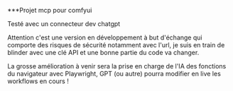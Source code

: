 ***Projet mcp pour comfyui

Testé avec un connecteur dev chatgpt

Attention c'est une version en développement à but d'échange qui comporte des risques de sécurité notamment avec l'url, je suis en train de blinder avec une clé API et une bonne partie du code va changer.

La grosse amélioration à venir sera la prise en charge de l'IA des fonctions du navigateur avec Playwright, GPT (ou autre) pourra modifier en live les workflows en cours !
